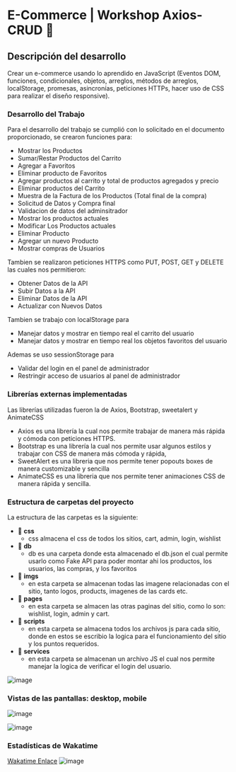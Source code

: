 # E-Commerce | Workshop Axios-CRUD  :convenience_store:

## Descripción del desarrollo
Crear un e-commerce usando lo aprendido en JavaScript (Eventos DOM,  funciones, condicionales, objetos, arreglos, métodos de arreglos, localStorage,  promesas, asincronías, peticiones HTTPs, hacer uso de CSS para realizar el diseño responsive).

### Desarrollo del Trabajo
Para el desarrollo del trabajo se cumplió con lo solicitado en el documento proporcionado, se crearon funciones para:
- Mostrar los Productos
- Sumar/Restar Productos del Carrito
- Agregar a Favoritos
- Eliminar producto de Favoritos
- Agregar productos al carrito y total de productos agregados y precio
- Eliminar productos del Carrito
- Muestra de la Factura de los Productos (Total final de la compra)
- Solicitud de Datos y Compra final
- Validacion de datos del adminsitrador
- Mostrar los productos actuales
- Modificar Los Productos actuales
- Eliminar Producto
- Agregar un nuevo Producto
- Mostrar compras de Usuarios

Tambien se realizaron peticiones HTTPS como PUT, POST, GET y DELETE las cuales nos permitieron:
- Obtener Datos de la API
- Subir Datos a la API
- Eliminar Datos de la API
- Actualizar con Nuevos Datos


Tambien se trabajo con localStorage para
- Manejar datos y mostrar en tiempo real el carrito del usuario
- Manejar datos y mostrar en tiempo real los objetos favoritos del usuario

Ademas se uso sessionStorage para
- Validar del login en el panel de administrador
- Restringir acceso de usuarios al panel de administrador

### Librerías externas implementadas
Las librerías utilizadas fueron la de Axios, Bootstrap, sweetalert y AnimateCSS
* Axios es una librería la cual nos permite trabajar de manera más rápida y cómoda con peticiones HTTPS.
* Bootstrap es una librería la cual nos permite usar algunos estilos y trabajar con CSS de manera más cómoda y rápida,
*  SweetAlert es una libreria que nos permite tener popouts boxes de manera customizable y sencilla
* AnimateCSS es una libreria que nos permite tener animaciones CSS de manera rápida y sencilla.


### Estructura de carpetas del proyecto

La estructura de las carpetas es la siguiente:

- :file_folder: **css**
  - css almacena el css de todos los sitios, cart, admin, login, wishlist
- :file_folder: **db**
  - db es una carpeta donde esta almacenado el db.json el cual permite usarlo como Fake API para poder montar ahi los productos, los usuarios, las compras, y los favoritos
- :file_folder: **imgs**
  -  en esta carpeta se almacenan todas las imagene relacionadas con el sitio, tanto logos, products, imagenes de las cards etc.
- :file_folder: **pages**
  -  en esta carpeta se almacen las otras paginas del sitio, como lo son: wishlist, login, admin y cart.
- :file_folder: **scripts**
  -  en esta carpeta se almacena todos los archivos js para cada sitio, donde en estos se escribio la logica para el funcionamiento del sitio y los puntos requeridos.
- :file_folder: **services**
  -  en esta carpeta se almacenan un archivo JS el cual nos permite manejar la logica de verificar el login del usuario.

![image](https://user-images.githubusercontent.com/37349818/234431654-c8a545d8-f8f5-41d9-8e7c-d7f7584cd8d4.png)

### Vistas de las pantallas: desktop, mobile

![image](https://user-images.githubusercontent.com/37349818/234431807-0be6fbb5-ef52-4081-a2fc-0871b5263d53.png)

![image](https://user-images.githubusercontent.com/37349818/234432103-8f6ae110-295b-42f1-8f04-c0216e2b02f7.png)


### Estadísticas de Wakatime
[Wakatime Enlace](https://wakatime.com/@73e633ac-97c1-49dc-9a45-b2d3afba3898/projects/ulvctbaidt?start=2023-04-19&end=2023-04-25)
![image](https://user-images.githubusercontent.com/37349818/234435429-89b2a6b4-d864-49ea-bf64-5e8e915e1363.png)


